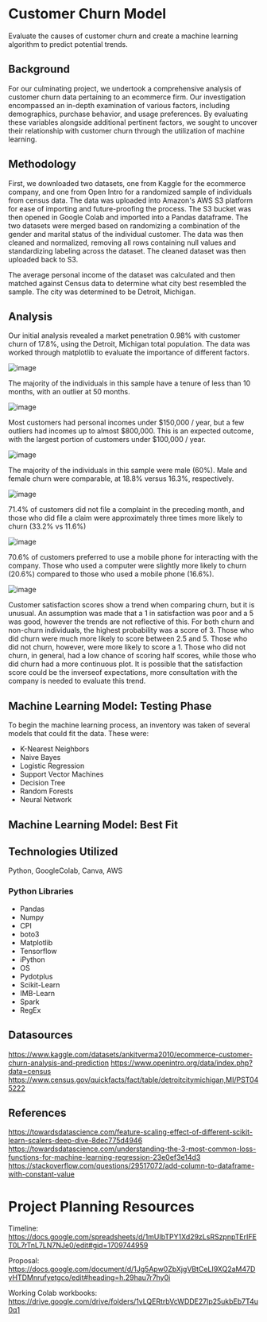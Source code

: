# Customer Churn Model

Evaluate the causes of customer churn and create a machine learning algorithm to predict potential trends.

## Background
For our culminating project, we undertook a comprehensive analysis of customer churn data pertaining to an ecommerce firm. Our investigation encompassed an in-depth examination of various factors, including demographics, purchase behavior, and usage preferences. By evaluating these variables alongside additional pertinent factors, we sought to uncover their relationship with customer churn through the utilization of machine learning.

## Methodology 

First, we downloaded two datasets, one from Kaggle for the ecommerce company, and one from Open Intro for a randomized sample of individuals from census data. The data was uploaded into Amazon's AWS S3 platform for ease of importing and future-proofing the process. The S3 bucket was then opened in Google Colab and imported into a Pandas dataframe. The two datasets were merged based on randomizing a combination of the gender and marital status of the individual customer. The data was then cleaned and normalized, removing all rows containing null values and standardizing labeling across the dataset. The cleaned dataset was then uploaded back to S3.

The average personal income of the dataset was calculated and then matched against Census data to determine what city best resembled the sample. The city was determined to be Detroit, Michigan.

## Analysis 

Our initial analysis revealed a market penetration 0.98% with customer churn of 17.8%, using the Detroit, Michigan total population. The data was worked through matplotlib to evaluate the importance of different factors.

![image](https://github.com/rhisehl/Customer-Churn-Model/assets/116215793/87a024fb-f6d7-445f-ac92-456349cba98e)

The majority of the individuals in this sample have a tenure of less than 10 months, with an outlier at 50 months.


![image](https://github.com/rhisehl/Customer-Churn-Model/assets/116215793/56d2cc72-bd7c-47f8-96c0-38c7f267c457)

Most customers had personal incomes under $150,000 / year, but a few outliers had incomes up to almost $800,000. This is an expected outcome, with the largest portion of customers under $100,000 / year.


![image](https://github.com/rhisehl/Customer-Churn-Model/assets/116215793/4c07567c-18cd-4c30-ad0b-08a695361bdd)

The majority of the individuals in this sample were male (60%). Male and female churn were comparable, at 18.8% versus 16.3%, respectively.


![image](https://github.com/rhisehl/Customer-Churn-Model/assets/116215793/10e58f01-3ce1-4114-add1-b7904dca13b2)

71.4% of customers did not file a complaint in the preceding month, and those who did file a claim were approximately three times more likely to churn (33.2% vs 11.6%) 


![image](https://github.com/rhisehl/Customer-Churn-Model/assets/116215793/4dd80792-f0ce-454f-8b5a-2ec9cbdf26c2)

70.6% of customers preferred to use a mobile phone for interacting with the company. Those who used a computer were slightly more likely to churn (20.6%) compared to those who used a mobile phone (16.6%).


![image](https://github.com/rhisehl/Customer-Churn-Model/assets/116215793/6c36a393-5ee5-4185-b6d3-fa824dfa05d0)

Customer satisfaction scores show a trend when comparing churn, but it is unusual. An assumption was made that a 1 in satisfaction was poor and a 5 was good, however the trends are not reflective of this. For both churn and non-churn individuals, the highest probability was a score of 3. Those who did churn were much more likely to score between 2.5 and 5. Those who did not churn, however, were more likely to score a 1. Those who did not churn, in general, had a low chance of scoring half scores, while those who did churn had a more continuous plot. It is possible that the satisfaction score could be the inverseof expectations, more consultation with the company is needed to evaluate this trend.



## Machine Learning Model: Testing Phase
To begin the machine learning process, an inventory was taken of several models that could fit the data. These were:
* K-Nearest Neighbors
* Naive Bayes
* Logistic Regression
* Support Vector Machines
* Decision Tree
* Random Forests
* Neural Network


## Machine Learning Model: Best Fit


## Technologies Utilized

Python, GoogleColab, Canva, AWS
### Python Libraries
* Pandas
* Numpy
* CPI
* boto3
* Matplotlib
* Tensorflow
* iPython
* OS
* Pydotplus
* Scikit-Learn
* IMB-Learn
* Spark
* RegEx

## Datasources

https://www.kaggle.com/datasets/ankitverma2010/ecommerce-customer-churn-analysis-and-prediction
https://www.openintro.org/data/index.php?data=census
https://www.census.gov/quickfacts/fact/table/detroitcitymichigan,MI/PST045222

## References

https://towardsdatascience.com/feature-scaling-effect-of-different-scikit-learn-scalers-deep-dive-8dec775d4946
https://towardsdatascience.com/understanding-the-3-most-common-loss-functions-for-machine-learning-regression-23e0ef3e14d3
https://stackoverflow.com/questions/29517072/add-column-to-dataframe-with-constant-value

# Project Planning Resources

Timeline: https://docs.google.com/spreadsheets/d/1mUIbTPY1Xd29zLsRSzpnpTErIFET0L7rTnL7LN7NJe0/edit#gid=1709744959

Proposal: https://docs.google.com/document/d/1Jg5Apw0ZbXjgVBtCeLI9XQ2aM47DyHTDMnrufyetgco/edit#heading=h.29hau7r7hy0i

Working Colab workbooks: https://drive.google.com/drive/folders/1vLQERtrbVcWDDE27lp25ukbEb7T4u0q1
